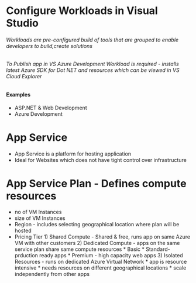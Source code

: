 # Configure Workloads in Visual Studio

###### Workloads are pre-configured build of tools that are grouped to enable developers to build,create solutions
###### To Publish app in VS Azure Development Workload is required - installs latest Azure SDK for Dot NET and resources which can be viewed in VS Cloud Explorer

#### Examples

* ASP.NET & Web Development
* Azure Development

# App Service

* App Service is a platform for hosting application 
* Ideal for Websites which does not have tight control over infrastructure

# App Service Plan - Defines compute resources  
* no of VM Instances
* size of VM Instances
* Region - includes selecting geographical location where plan will be hosted
* Pricing Tier
      1) Shared Compute - Shared & free, runs app on same Azure VM with other customers
      2) Dedicated Compute - apps on the same service plan share same compute resources 
                              * Basic 
                              * Standard- prduction ready apps
                              * Premium - high capacity web apps
      3) Isolated Resources - runs on dedicated Azure Virtual Network 
                              * app is resource intensive
                              * needs resources on different geographical locations
                              * scale independently from other apps 
      

